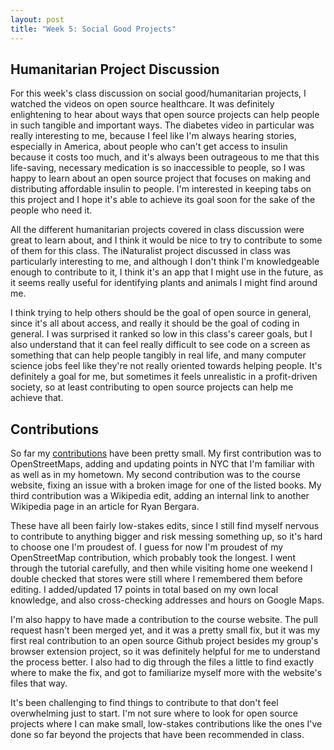 ```yaml
---
layout: post
title: "Week 5: Social Good Projects"
---
```


## Humanitarian Project Discussion

For this week's class discussion on social good/humanitarian projects, I watched the videos on open source healthcare. It was definitely enlightening to hear about ways that open source projects can help people in such tangible and important ways. The diabetes video in particular was really interesting to me, because I feel like I'm always hearing stories, especially in America, about people who can't get access to insulin because it costs too much, and it's always been outrageous to me that this life-saving, necessary medication is so inaccessible to people, so I was happy to learn about an open source project that focuses on making and distributing affordable insulin to people. I'm interested in keeping tabs on this project and I hope it's able to achieve its goal soon for the sake of the people who need it.

<!--more-->

All the different humanitarian projects covered in class discussion were great to learn about, and I think it would be nice to try to contribute to some of them for this class. The iNaturalist project discussed in class was particularly interesting to me, and although I don't think I'm knowledgeable enough to contribute to it, I think it's an app that I might use in the future, as it seems really useful for identifying plants and animals I might find around me. 

I think trying to help others should be the goal of open source in general, since it's all about access, and really it should be the goal of coding in general. I was surprised it ranked so low in this class's career goals, but I also understand that it can feel really difficult to see code on a screen as something that can help people tangibly in real life, and many computer science jobs feel like they're not really oriented towards helping people. It's definitely a goal for me, but sometimes it feels unrealistic in a profit-driven society, so at least contributing to open source projects can help me achieve that.

## Contributions

So far my [contributions](https://ossd-s24.github.io/leannelu-weekly/contributions/) have been pretty small. My first contribution was to OpenStreetMaps, adding and updating points in NYC that I'm familiar with as well as in my hometown. My second contribution was to the course website, fixing an issue with a broken image for one of the listed books. My third contribution was a Wikipedia edit, adding an internal link to another Wikipedia page in an article for Ryan Bergara. 

These have all been fairly low-stakes edits, since I still find myself nervous to contribute to anything bigger and risk messing something up, so it's hard to choose one I'm proudest of. I guess for now I'm proudest of my OpenStreetMap contribution, which probably took the longest. I went through the tutorial carefully, and then while visiting home one weekend I double checked that stores were still where I remembered them before editing. I added/updated 17 points in total based on my own local knowledge, and also cross-checking addresses and hours on Google Maps.

I'm also happy to have made a contribution to the course website. The pull request hasn't been merged yet, and it was a pretty small fix, but it was my first real contribution to an open source Github project besides my group's browser extension project, so it was definitely helpful for me to understand the process better. I also had to dig through the files a little to find exactly where to make the fix, and got to familiarize myself more with the website's files that way.

It's been challenging to find things to contribute to that don't feel overwhelming just to start. I'm not sure where to look for open source projects where I can make small, low-stakes contributions like the ones I've done so far beyond the projects that have been recommended in class.